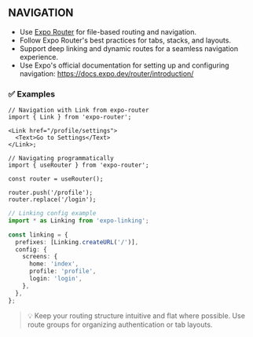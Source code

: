 ## NAVIGATION

- Use [Expo Router](https://expo.github.io/router/docs) for file-based routing and navigation.
- Follow Expo Router's best practices for tabs, stacks, and layouts.
- Support deep linking and dynamic routes for a seamless navigation experience.
- Use Expo's official documentation for setting up and configuring navigation: https://docs.expo.dev/router/introduction/

### ✅ Examples

```tsx
// Navigation with Link from expo-router
import { Link } from 'expo-router';

<Link href="/profile/settings">
  <Text>Go to Settings</Text>
</Link>;
```

```tsx
// Navigating programmatically
import { useRouter } from 'expo-router';

const router = useRouter();

router.push('/profile');
router.replace('/login');
```

```ts
// Linking config example
import * as Linking from 'expo-linking';

const linking = {
  prefixes: [Linking.createURL('/')],
  config: {
    screens: {
      home: 'index',
      profile: 'profile',
      login: 'login',
    },
  },
};
```

> 💡 Keep your routing structure intuitive and flat where possible. Use route groups for organizing authentication or tab layouts.
